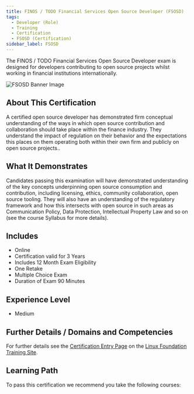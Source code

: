 ```yaml
---
title: FINOS / TODO Financial Services Open Source Developer (FSOSD)
tags: 
  - Developer (Role)
  - Training
  - Certification
  - FSOSD (Certification)
sidebar_label: FSOSD
---
```


The FINOS / TODO Financial Services Open Source Developer exam is designed for developers contributing to open source projects whilst  working in financial institutions internationally. 

![FSOSD Banner Image](/img/bok/training/Training_CertLaunch_FSOSD.png)

## About This Certification

A certified open source developer has demonstrated firm conceptual understanding of the ways in which open source contribution and collaboration should take place within the  finance industry.  They understand the impact of regulation on their behavior and the expectations this places on them operating both within their own firm and publicly on open source projects..

## What It Demonstrates

Candidates passing this examination will have demonstrated understanding of the key concepts underpinning open source consumption and contribution, including licensing, ethics, community collaboration, open source tooling. They will also have an understanding of the regulatory framework and how this intersects with open source in such areas as Communication Policy, Data Protection, Intellectual Property Law and so on (see the course Syllabus for more details).

## Includes

- Online
- Certification valid for 3 Years
- Includes 12 Month Exam Eligibility
- One Retake
- Multiple Choice Exam
- Duration of Exam 90 Minutes

## Experience Level

- Medium

## Further Details / Domains and Competencies

For further details see the [Certification Entry Page](https://training.linuxfoundation.org/certification/finos-open-source-developer-fsosd/) on the [Linux Foundation Training Site](https://training.linuxfoundation.org/).

## Learning Path

To pass this certification we recommend you take the following courses:

<CourseList filter="Training" tag="FSOSD (Certification)" />




